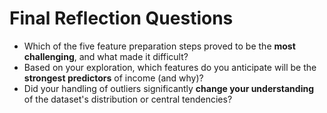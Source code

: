 # Final Reflection Questions

* Which of the five feature preparation steps proved to be the **most challenging**, and what made it difficult?
* Based on your exploration, which features do you anticipate will be the **strongest predictors** of income (and why)?
* Did your handling of outliers significantly **change your understanding** of the dataset's distribution or central tendencies?
